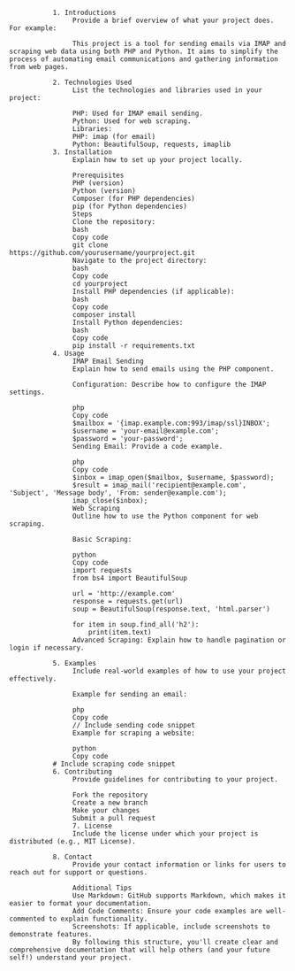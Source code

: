                       
               1. Introductions
                    Provide a brief overview of what your project does. For example:
                    
                    This project is a tool for sending emails via IMAP and scraping web data using both PHP and Python. It aims to simplify the process of automating email communications and gathering information from web pages.
                    
               2. Technologies Used
                    List the technologies and libraries used in your project:
                    
                    PHP: Used for IMAP email sending.
                    Python: Used for web scraping.
                    Libraries:
                    PHP: imap (for email)
                    Python: BeautifulSoup, requests, imaplib
               3. Installation
                    Explain how to set up your project locally.
                    
                    Prerequisites
                    PHP (version)
                    Python (version)
                    Composer (for PHP dependencies)
                    pip (for Python dependencies)
                    Steps
                    Clone the repository:
                    bash
                    Copy code
                    git clone https://github.com/yourusername/yourproject.git
                    Navigate to the project directory:
                    bash
                    Copy code
                    cd yourproject
                    Install PHP dependencies (if applicable):
                    bash
                    Copy code
                    composer install
                    Install Python dependencies:
                    bash
                    Copy code
                    pip install -r requirements.txt
               4. Usage
                    IMAP Email Sending
                    Explain how to send emails using the PHP component.
                    
                    Configuration: Describe how to configure the IMAP settings.
                    
                    php
                    Copy code
                    $mailbox = '{imap.example.com:993/imap/ssl}INBOX';
                    $username = 'your-email@example.com';
                    $password = 'your-password';
                    Sending Email: Provide a code example.
                    
                    php
                    Copy code
                    $inbox = imap_open($mailbox, $username, $password);
                    $result = imap_mail('recipient@example.com', 'Subject', 'Message body', 'From: sender@example.com');
                    imap_close($inbox);
                    Web Scraping
                    Outline how to use the Python component for web scraping.
                    
                    Basic Scraping:
                    
                    python
                    Copy code
                    import requests
                    from bs4 import BeautifulSoup
                    
                    url = 'http://example.com'
                    response = requests.get(url)
                    soup = BeautifulSoup(response.text, 'html.parser')
                    
                    for item in soup.find_all('h2'):
                        print(item.text)
                    Advanced Scraping: Explain how to handle pagination or login if necessary.
               
               5. Examples
                    Include real-world examples of how to use your project effectively.
                    
                    Example for sending an email:
                    
                    php
                    Copy code
                    // Include sending code snippet
                    Example for scraping a website:
                    
                    python
                    Copy code
               # Include scraping code snippet
               6. Contributing
                    Provide guidelines for contributing to your project.
                    
                    Fork the repository
                    Create a new branch
                    Make your changes
                    Submit a pull request
                    7. License
                    Include the license under which your project is distributed (e.g., MIT License).
               
               8. Contact
                    Provide your contact information or links for users to reach out for support or questions.
                    
                    Additional Tips
                    Use Markdown: GitHub supports Markdown, which makes it easier to format your documentation.
                    Add Code Comments: Ensure your code examples are well-commented to explain functionality.
                    Screenshots: If applicable, include screenshots to demonstrate features.
                    By following this structure, you'll create clear and comprehensive documentation that will help others (and your future self!) understand your project.
